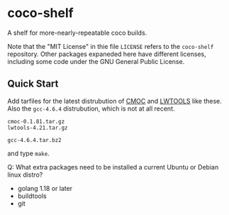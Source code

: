 # coco-shelf
A shelf for more-nearly-repeatable coco builds.

Note that the "MIT License" in thie file `LICENSE` refers to the
`coco-shelf` repository.  Other packages expaneded here have different
licenses, including some code under the GNU General Public License.

## Quick Start
Add tarfiles for the latest distrubution of
[CMOC](http://sarrazip.com/dev/cmoc.html)
and 
[LWTOOLS](http://www.lwtools.ca/)
like these.  Also the `gcc-4.6.4` distrubution, which is not at all recent.

```
cmoc-0.1.81.tar.gz
lwtools-4.21.tar.gz

gcc-4.6.4.tar.bz2
```

and type `make`.

Q: What extra packages need to be installed a current
Ubuntu or Debian linux distro?

* golang 1.18 or later
* buildtools
* git
